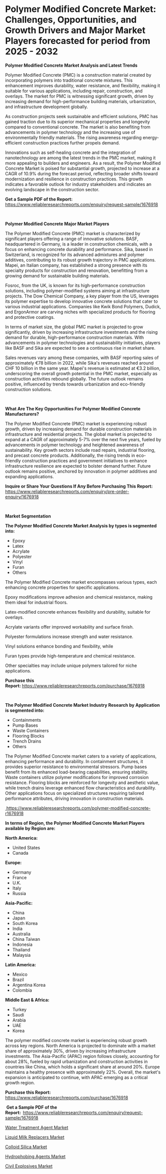 <p><h1>Polymer Modified Concrete Market: Challenges, Opportunities, and Growth Drivers and Major Market Players forecasted for period from 2025 - 2032</h1></p><p><strong>Polymer Modified Concrete Market Analysis and Latest Trends</strong></p>
<p><p>Polymer Modified Concrete (PMC) is a construction material created by incorporating polymers into traditional concrete mixtures. This enhancement improves durability, water resistance, and flexibility, making it suitable for various applications, including repair, construction, and overlays. The market for PMC is witnessing significant growth, driven by increasing demand for high-performance building materials, urbanization, and infrastructure development globally.</p><p>As construction projects seek sustainable and efficient solutions, PMC has gained traction due to its superior mechanical properties and longevity compared to conventional concrete. The market is also benefiting from advancements in polymer technology and the increasing use of environmentally friendly materials. The rising awareness regarding energy-efficient construction practices further propels demand.</p><p>Innovations such as self-healing concrete and the integration of nanotechnology are among the latest trends in the PMC market, making it more appealing to builders and engineers. As a result, the Polymer Modified Concrete Market is poised for substantial growth, projected to increase at a CAGR of 10.9% during the forecast period, reflecting broader shifts toward modernization and resilience in construction practices. This growth indicates a favorable outlook for industry stakeholders and indicates an evolving landscape in the construction sector.</p></p>
<p><strong>Get a Sample PDF of the Report:&nbsp;</strong> <a href="https://www.reliableresearchreports.com/enquiry/request-sample/1676918?utm_campaign=11&utm_medium=2&utm_source=Github&utm_content=ia&utm_term=01042025&utm_id=polymer-modified-concrete">https://www.reliableresearchreports.com/enquiry/request-sample/1676918</a></p>
<p>&nbsp;</p>
<p><strong>Polymer Modified Concrete Major Market Players</strong></p>
<p><p>The Polymer Modified Concrete (PMC) market is characterized by significant players offering a range of innovative solutions. BASF, headquartered in Germany, is a leader in construction chemicals, with a focus on enhancing concrete durability and performance. Sika, based in Switzerland, is recognized for its advanced admixtures and polymer additives, contributing to its robust growth trajectory in PMC applications. Mapei, an Italian company, has established a strong presence with its specialty products for construction and renovation, benefitting from a growing demand for sustainable building materials.</p><p>Fosroc, from the UK, is known for its high-performance construction solutions, including polymer-modified systems aiming at infrastructure projects. The Dow Chemical Company, a key player from the US, leverages its polymer expertise to develop innovative concrete solutions that cater to various industrial applications. Companies like Kwik Bond Polymers, Dudick, and ErgonArmor are carving niches with specialized products for flooring and protective coatings.</p><p>In terms of market size, the global PMC market is projected to grow significantly, driven by increasing infrastructure investments and the rising demand for durable, high-performance construction materials. With advancements in polymer technologies and sustainability initiatives, players like BASF and Sika are expected to see a continuous rise in market share.</p><p>Sales revenues vary among these companies, with BASF reporting sales of approximately €78 billion in 2022, while Sika's revenues reached around CHF 10 billion in the same year. Mapei's revenue is estimated at €3.2 billion, underscoring the overall growth potential in the PMC market, especially as construction activities rebound globally. The future outlook remains positive, influenced by trends towards urbanization and eco-friendly construction solutions.</p></p>
<p>&nbsp;</p>
<p><strong>What Are The Key Opportunities For Polymer Modified Concrete Manufacturers?</strong></p>
<p><p>The Polymer Modified Concrete (PMC) market is experiencing robust growth, driven by increasing demand for durable construction materials in infrastructure and residential projects. The global market is projected to expand at a CAGR of approximately 5-7% over the next five years, fueled by advancements in polymer technology and heightened awareness of sustainability. Key growth sectors include road repairs, industrial flooring, and precast concrete products. Additionally, the rising trends in eco-friendly construction practices and government initiatives to enhance infrastructure resilience are expected to bolster demand further. Future outlook remains positive, anchored by innovation in polymer additives and expanding applications.</p></p>
<p><strong>Inquire or Share Your Questions If Any Before Purchasing This Report:</strong> <a href="https://www.reliableresearchreports.com/enquiry/pre-order-enquiry/1676918?utm_campaign=11&utm_medium=2&utm_source=Github&utm_content=ia&utm_term=01042025&utm_id=polymer-modified-concrete">https://www.reliableresearchreports.com/enquiry/pre-order-enquiry/1676918</a></p>
<p>&nbsp;</p>
<p><strong>Market Segmentation</strong></p>
<p><strong>The Polymer Modified Concrete Market Analysis by types is segmented into:</strong></p>
<p><ul><li>Epoxy</li><li>Latex</li><li>Acrylate</li><li>Polyester</li><li>Vinyl</li><li>Furan</li><li>Others</li></ul></p>
<p><p>The Polymer Modified Concrete market encompasses various types, each enhancing concrete properties for specific applications. </p><p>Epoxy modifications improve adhesion and chemical resistance, making them ideal for industrial floors. </p><p>Latex-modified concrete enhances flexibility and durability, suitable for overlays. </p><p>Acrylate variants offer improved workability and surface finish. </p><p>Polyester formulations increase strength and water resistance. </p><p>Vinyl solutions enhance bonding and flexibility, while </p><p>Furan types provide high-temperature and chemical resistance. </p><p>Other specialties may include unique polymers tailored for niche applications.</p></p>
<p><strong>Purchase this Report:&nbsp;</strong><a href="https://www.reliableresearchreports.com/purchase/1676918?utm_campaign=11&utm_medium=2&utm_source=Github&utm_content=ia&utm_term=01042025&utm_id=polymer-modified-concrete">https://www.reliableresearchreports.com/purchase/1676918</a></p>
<p>&nbsp;</p>
<p><strong>The Polymer Modified Concrete Market Industry Research by Application is segmented into:</strong></p>
<p><ul><li>Containments</li><li>Pump Bases</li><li>Waste Containers</li><li>Flooring Blocks</li><li>Trench Drains</li><li>Others</li></ul></p>
<p><p>The Polymer Modified Concrete market caters to a variety of applications, enhancing performance and durability. In containment structures, it provides superior resistance to environmental stressors. Pump bases benefit from its enhanced load-bearing capabilities, ensuring stability. Waste containers utilize polymer modifications for improved corrosion resistance. Flooring blocks are reinforced for longevity and aesthetic value, while trench drains leverage enhanced flow characteristics and durability. Other applications focus on specialized structures requiring tailored performance attributes, driving innovation in construction materials.</p></p>
<p><a href="https://www.reliableresearchreports.com/polymer-modified-concrete-r1676918?utm_campaign=11&utm_medium=2&utm_source=Github&utm_content=ia&utm_term=01042025&utm_id=polymer-modified-concrete">&nbsp;https://www.reliableresearchreports.com/polymer-modified-concrete-r1676918</a></p>
<p><strong>In terms of Region, the Polymer Modified Concrete Market Players available by Region are:</strong></p>
<p>
    <p> <strong> North America: </strong>
        <ul>
            <li>United States</li>
            <li>Canada</li>
        </ul>
        </p> 
    <p> <strong> Europe: </strong>
        <ul>
            <li>Germany</li>
            <li>France</li>
            <li>U.K.</li>
            <li>Italy</li>
            <li>Russia</li>
        </ul>
        </p> 
    <p> <strong> Asia-Pacific: </strong>
        <ul>
            <li>China</li>
            <li>Japan</li>
            <li>South Korea</li>
            <li>India</li>
            <li>Australia</li>
            <li>China Taiwan</li>
            <li>Indonesia</li>
            <li>Thailand</li>
            <li>Malaysia</li>
        </ul>
        </p> 
    <p> <strong> Latin America: </strong>
        <ul>
            <li>Mexico</li>
            <li>Brazil</li>
            <li>Argentina Korea</li>
            <li>Colombia</li>
        </ul>
        </p> 
    <p> <strong> Middle East & Africa: </strong>
        <ul>
            <li>Turkey</li>
            <li>Saudi</li>
            <li>Arabia</li>
            <li>UAE</li>
            <li>Korea</li>
        </ul>
    </p>
    </p>
<p><p>The polymer modified concrete market is experiencing robust growth across key regions. North America is projected to dominate with a market share of approximately 30%, driven by increasing infrastructure investments. The Asia-Pacific (APAC) region follows closely, accounting for about 28%, fueled by rapid urbanization and construction activities in countries like China, which holds a significant share at around 20%. Europe maintains a healthy presence with approximately 22%. Overall, the market's expansion is anticipated to continue, with APAC emerging as a critical growth region.</p></p>
<p><strong>Purchase this Report: </strong><a href="https://www.reliableresearchreports.com/purchase/1676918?utm_campaign=11&utm_medium=2&utm_source=Github&utm_content=ia&utm_term=01042025&utm_id=polymer-modified-concrete">https://www.reliableresearchreports.com/purchase/1676918</a></p>
<p>&nbsp;<strong>Get a Sample PDF of the Report:&nbsp;&nbsp;</strong><a href="https://www.reliableresearchreports.com/enquiry/request-sample/1676918?utm_campaign=11&utm_medium=2&utm_source=Github&utm_content=ia&utm_term=01042025&utm_id=polymer-modified-concrete">https://www.reliableresearchreports.com/enquiry/request-sample/1676918</a></p>
<p><strong></strong></p>
<p><p><a href="https://github.com/steegwajma22/Market-Research-Report-List-1/blob/main/water-treatment-agent-market.md?utm_campaign=11&utm_medium=2&utm_source=Github&utm_content=ia&utm_term=01042025&utm_id=polymer-modified-concrete">Water Treatment Agent Market</a></p><p><a href="https://github.com/guzasbahsas/Market-Research-Report-List-1/blob/main/liquid-milk-replacers-market.md?utm_campaign=11&utm_medium=2&utm_source=Github&utm_content=ia&utm_term=01042025&utm_id=polymer-modified-concrete">Liquid Milk Replacers Market</a></p><p><a href="https://github.com/weisonmanych/Market-Research-Report-List-1/blob/main/colloid-silica-market.md?utm_campaign=11&utm_medium=2&utm_source=Github&utm_content=ia&utm_term=01042025&utm_id=polymer-modified-concrete">Colloid Silica Market</a></p><p><a href="https://github.com/nagateyisu29/Market-Research-Report-List-1/blob/main/hydrophobing-agents-market.md?utm_campaign=11&utm_medium=2&utm_source=Github&utm_content=ia&utm_term=01042025&utm_id=polymer-modified-concrete">Hydrophobing Agents Market</a></p><p><a href="https://github.com/rokiahgrendy/Market-Research-Report-List-1/blob/main/civil-explosives-market.md?utm_campaign=11&utm_medium=2&utm_source=Github&utm_content=ia&utm_term=01042025&utm_id=polymer-modified-concrete">Civil Explosives Market</a></p></p>